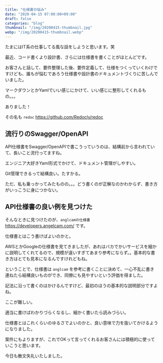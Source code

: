 ```yaml
---
title: "仕様書の悩み"
date: "2020-04-15 07:00:00+09:00"
draft: false
categories: "blog"
thumbnail: "/img/20200415-thumbnail.jpg"
webp: "/img/20200415-thumbnail.webp"
---
```


たまにはIT系の仕事してる風な話をしようと思います。笑

最近、コード書くより設計書、さらには仕様書を書くことがほとんどです。

お客さんと話して、要件整理した後、要件定義して、仕様をつくっていくわけですけども、誰もが悩むであろう仕様書や設計書のドキュメントづくりに苦しんでいました。

マークダウンとかYamlでいい感じにかけて、いい感じに整形してくれるもの。。。

ありました！

その名も `redoc` https://github.com/Redocly/redoc

## 流行りのSwagger/OpenAPI

API仕様書をSwagger/OpenAPIで書こうっていうのは、結構前から言われていて、長いこと流行ってますね。

エンジニア大好きYaml形式でかけて、ドキュメント管理がしやすい。

Git管理できるって結構良い。たすかる。

ただ、私も乗っかってみたものの。。。どう書くのが正解なのかわからず、書き方がいっこうに身につかない。

## API仕様書の良い例を見つけた

そんなときに見つけたのが、`anglcamの仕様書` https://developers.angelcam.com/ です。

仕様書とはこう書けばよいのかと。

AWSとかGoogleの仕様書を見てきましたが、あれはバカでかいサービスを細かに説明してくれてるので、規模が違いすぎてあまり参考にならず。。基本的な書き方はとても見本になるんですけれどもね。

ということで、仕様書は `anglcam` を参考に書くことに決めて、一心不乱に書き連ねたら結構良いものができ、同僚にも見やすいという評価を得ました。

記法に沿って書くのはかけるんですけど、最初のほうの基本的な説明部分ですよね。

ここが難しい。

適当に書けばわかりづらくなるし、細かく書いたら読みづらい。

仕様書とはこれくらいのゆるさでよいのかと、良い意味で力を抜いてかけるようになりました。

案件にもよりますが、これでOKって言ってくれるお客さんには積極的に使っていこうと思います。

今日も散文失礼いたしました。
